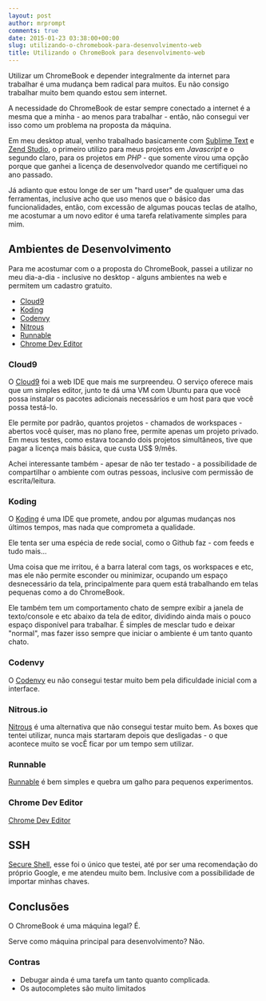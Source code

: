 ```yaml
---
layout: post
author: mrprompt
comments: true
date: 2015-01-23 03:38:00+00:00
slug: utilizando-o-chromebook-para-desenvolvimento-web
title: Utilizando o ChromeBook para desenvolvimento-web
---
```


Utilizar um ChromeBook e depender integralmente da internet para trabalhar é
uma mudança bem radical para muitos. Eu não consigo trabalhar muito bem quando
estou sem internet.

A necessidade do ChromeBook de estar sempre conectado a internet é a mesma que
a minha - ao menos para trabalhar - então, não consegui ver isso como um
problema na proposta da máquina.

Em meu desktop atual, venho trabalhado basicamente com
[Sublime Text](http://www.sublimetext.com/) e
[Zend Studio](http://www.zend.com/en/products/studio),
o primeiro utilizo para meus projetos em *Javascript* e o segundo claro, para os
projetos em *PHP* - que somente virou uma opção porque que ganhei a licença de
desenvolvedor quando me certifiquei no ano passado.

Já adianto que estou longe de ser um "hard user" de qualquer uma das ferramentas,
inclusive acho que uso menos que o básico das funcionalidades, então, com excessão
de algumas poucas teclas de atalho, me acostumar a um novo editor é uma tarefa
relativamente simples para mim.

## Ambientes de Desenvolvimento
Para me acostumar com o a proposta do ChromeBook, passei a utilizar no meu
dia-a-dia - inclusive no desktop - alguns ambientes na web e permitem um
cadastro gratuito.

- [Cloud9](https://ide.c9.io)
- [Koding](koding.com)
- [Codenvy](https://codenvy.com)
- [Nitrous](https://www.nitrous.io)
- [Runnable](http://runnable.com)
- [Chrome Dev Editor](https://chrome.google.com/webstore/detail/chrome-dev-editor-develop/pnoffddplpippgcfjdhbmhkofpnaalpg)

### Cloud9
O [Cloud9](https://ide.c9.io) foi a web IDE que mais me surpreendeu.
O serviço oferece mais que um simples editor, junto te dá uma VM com Ubuntu
para que você possa instalar os pacotes adicionais necessários e um host para
que você possa testá-lo.

Ele permite por padrão, quantos projetos - chamados de workspaces - abertos
você quiser, mas no plano free, permite apenas um projeto privado.
Em meus testes, como estava tocando dois projetos simultâneos, tive que pagar
a licença mais básica, que custa US$ 9/mês.

Achei interessante também - apesar de não ter testado - a possibilidade de
compartilhar o ambiente com outras pessoas, inclusive com permissão de escrita/leitura.

### Koding
O [Koding](koding.com) é uma IDE que promete, andou por algumas mudanças nos últimos
tempos, mas nada que comprometa a qualidade.

Ele tenta ser uma espécia de rede social, como o Github faz - com feeds e tudo
mais...

Uma coisa que me irritou, é a barra lateral com tags, os workspaces e etc, mas
ele não permite esconder ou minimizar, ocupando um espaço desnecessário da tela,
principalmente para quem está trabalhando em telas pequenas como a do ChromeBook.

Ele também tem um comportamento chato de sempre exibir a janela de texto/console
e etc abaixo da tela de editor, dividindo ainda mais o pouco espaço disponível
para trabalhar. É simples de mesclar tudo e deixar "normal", mas fazer isso
sempre que iniciar o ambiente é um tanto quanto chato.

### Codenvy
O [Codenvy](https://codenvy.com) eu não consegui testar muito bem pela dificuldade
inicial com a interface.

### Nitrous.io
[Nitrous](https://www.nitrous.io) é uma alternativa que não consegui testar muito
bem. As boxes que tentei utilizar, nunca mais startaram depois que desligadas -
o que acontece muito se vocÊ ficar por um tempo sem utilizar.

### Runnable
[Runnable](http://runnable.com) é bem simples e quebra um galho para pequenos
experimentos.

### Chrome Dev Editor
[Chrome Dev Editor](https://chrome.google.com/webstore/detail/chrome-dev-editor-develop/pnoffddplpippgcfjdhbmhkofpnaalpg)

## SSH
[Secure Shell](https://chrome.google.com/webstore/detail/secure-shell/pnhechapfaindjhompbnflcldabbghjo?hl=en),
esse foi o único que testei, até por ser uma recomendação do próprio Google, e me atendeu muito bem.
Inclusive com a possibilidade de importar minhas chaves.

## Conclusões
O ChromeBook é uma máquina legal? É.

Serve como máquina principal para desenvolvimento? Não.

### Contras
- Debugar ainda é uma tarefa um tanto quanto complicada.
- Os autocompletes são muito limitados